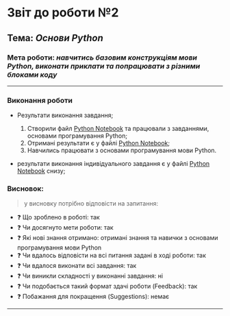 # Звіт до роботи №2
## Тема: _Основи Python_
### Мета роботи: _навчитись базовим конструкціям мови Python, виконати приклати та попрацювати з різними блоками коду_
---
### Виконання роботи
- Результати виконання завдання;
    1. Створили файл [Python Notebook](basics.ipynb) та працювали з завданнями, основами програмування Python;
    1. Отримані результати є у файлі [Python Notebook](basics.ipynb);
    1. Навчились працювати з основами програмування мови Python.

- результати виконання індивідуального завдання є у файлі [Python Notebook](basics.ipynb) снизу;

### Висновок: 
> у висновку потрібно відповісти на запитання:
- :question: Що зроблено в роботі: так
- :question: Чи досягнуто мети роботи: так
- :question: Які нові знання отримано: отримані знання та навички з основами програмування мови Python
- :question: Чи вдалось відповісти на всі питання задані в ході роботи: так
- :question: Чи вдалося виконати всі завдання: так
- :question: Чи виникли складності у виконанні завдання: ні
- :question: Чи подобається такий формат здачі роботи (Feedback): так
- :question: Побажання для покращення (Suggestions): немає
---
